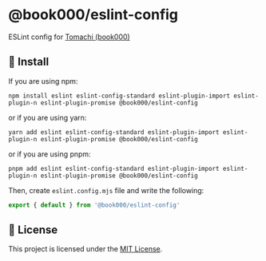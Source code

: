 # @book000/eslint-config

ESLint config for [Tomachi (book000)](https://github.com/book000)

## 🚀 Install

If you are using npm:

```shell
npm install eslint eslint-config-standard eslint-plugin-import eslint-plugin-n eslint-plugin-promise @book000/eslint-config
```

or if you are using yarn:

```shell
yarn add eslint eslint-config-standard eslint-plugin-import eslint-plugin-n eslint-plugin-promise @book000/eslint-config
```

or if you are using pnpm:

```shell
pnpm add eslint eslint-config-standard eslint-plugin-import eslint-plugin-n eslint-plugin-promise @book000/eslint-config
```

Then, create `eslint.config.mjs` file and write the following:

```js
export { default } from '@book000/eslint-config'
```

## 📑 License

This project is licensed under the [MIT License](LICENSE).

